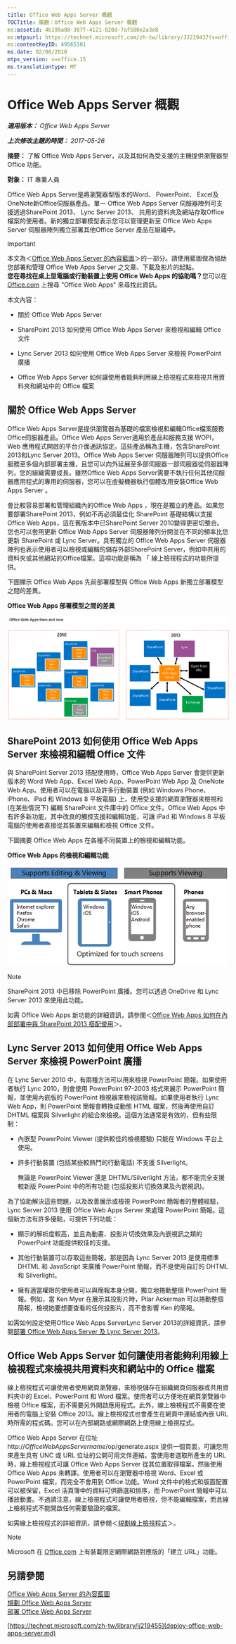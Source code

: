```yaml
---
title: Office Web Apps Server 概觀
TOCTitle: 概觀：Office Web Apps Server 概觀
ms:assetid: 4b199a88-387f-4121-820d-7af580e2a3e8
ms:mtpsurl: https://technet.microsoft.com/zh-tw/library/JJ219437(v=office.15)
ms:contentKeyID: 49565101
ms.date: 02/08/2018
mtps_version: v=office.15
ms.translationtype: MT
---
```


# Office Web Apps Server 概觀 


_<strong>適用版本：</strong> Office Web Apps Server_

_<strong>上次修改主題的時間：</strong> 2017-05-26_

**摘要：** 了解 Office Web Apps Server，以及其如何為受支援的主機提供瀏覽器型 Office 功能。

**對象：** IT 專業人員

Office Web Apps Server是將瀏覽器型版本的Word、 PowerPoint、 Excel及OneNote新Office伺服器產品。單一 Office Web Apps Server 伺服器陣列可支援透過SharePoint 2013、 Lync Server 2013、 共用的資料夾及網站存取Office檔案的使用者。新的獨立部署模型表示您可以管理更新至 Office Web Apps Server 伺服器陣列獨立部署其他Office Server 產品在組織中。

> [!IMPORTANT]
> 本文為＜<a href="content-roadmap-for-office-web-apps-server.md">Office Web Apps Server 的內容藍圖</a>＞的一部分。請使用藍圖做為協助您部署和管理 Office Web Apps Server 之文章、下載及影片的起點。<br />
<strong>您在尋找在桌上型電腦或行動裝置上使用 Office Web Apps 的協助嗎？</strong>您可以在 <a href="https://go.microsoft.com/fwlink/p/?linkid=324961">Office.com</a> 上搜尋 &quot;Office Web Apps&quot; 來尋找此資訊。


本文內容：

  - 關於 Office Web Apps Server

  - SharePoint 2013 如何使用 Office Web Apps Server 來檢視和編輯 Office 文件

  - Lync Server 2013 如何使用 Office Web Apps Server 來檢視 PowerPoint 廣播

  - Office Web Apps Server 如何讓使用者能夠利用線上檢視程式來檢視共用資料夾和網站中的 Office 檔案

## 關於 Office Web Apps Server

Office Web Apps Server是提供瀏覽器為基礎的檔案檢視和編輯Office檔案服務Office伺服器產品。Office Web Apps Server適用於產品和服務支援 WOPI，Web 應用程式開啟的平台介面通訊協定。這些產品稱為主機，包含SharePoint 2013和Lync Server 2013。Office Web Apps Server 伺服器陣列可以提供Office服務至多個內部部署主機，且您可以向外延展至多部伺服器一部伺服器從伺服器陣列，您的組織需要成長。雖然Office Web Apps Server需要不執行任何其他伺服器應用程式的專用的伺服器，您可以在虛擬機器執行個體改用安裝Office Web Apps Server 。

會比較容易部署和管理組織內的Office Web Apps ，現在是獨立的產品。如果您要部署SharePoint 2013，例如不再必須最佳化 SharePoint 基礎結構以支援 Office Web Apps，這在舊版本中已SharePoint Server 2010變得更密切整合。您也可以套用更新 Office Web Apps Server 伺服器陣列分開並在不同的頻率比您更新 SharePoint 或 Lync Server。具有獨立的 Office Web Apps Server 伺服器陣列也表示使用者可以檢視或編輯的儲存外部SharePoint Server，例如中共用的資料夾或其他網站的Office檔案。這項功能是稱為 「 線上檢視程式的功能所提供。

下圖顯示 Office Web Apps 先前部署模型與 Office Web Apps 新獨立部署模型之間的差異。

**Office Web Apps 部署模型之間的差異**

![針對 Office Web Apps Server 顯示先前部署模型與新獨立部署模型之間的差異](images/JJ219437.f16dd9d1-c9b7-4c8b-a8de-f1f82c0ee1e2(Office.15).gif "針對 Office Web Apps Server 顯示先前部署模型與新獨立部署模型之間的差異")

## SharePoint 2013 如何使用 Office Web Apps Server 來檢視和編輯 Office 文件

與 SharePoint Server 2013 搭配使用時，Office Web Apps Server 會提供更新版本的 Word Web App、Excel Web App、PowerPoint Web App 及 OneNote Web App。使用者可以在電腦以及許多行動裝置 (例如 Windows Phone、iPhone、iPad 和 Windows 8 平板電腦) 上，使用受支援的網頁瀏覽器來檢視和 (在某些情況下) 編輯 SharePoint 文件庫中的 Office 文件。Office Web Apps 中有許多新功能，其中改良的觸控支援和編輯功能，可讓 iPad 和 Windows 8 平板電腦的使用者直接從其裝置來編輯和檢視 Office 文件。

下圖摘要 Office Web Apps 在各種不同裝置上的檢視和編輯功能。

**Office Web Apps 的檢視和編輯功能**

![這個圖表摘要說明不同裝置上 Office Web Apps 的檢視和編輯功能。圖中反白顯示已針對觸控螢幕進行最佳化的功能。](images/Ff431685.8bf76669-f511-4e02-8ed3-d658e9e746f0(Office.15).gif "這個圖表摘要說明不同裝置上 Office Web Apps 的檢視和編輯功能。圖中反白顯示已針對觸控螢幕進行最佳化的功能。")

> [!NOTE]
> SharePoint 2013 中已移除 PowerPoint 廣播。您可以透過 OneDrive 和 Lync Server 2013 來使用此功能。


如需 Office Web Apps 新功能的詳細資訊，請參閱＜[Office Web Apps 如何在內部部署中與 SharePoint 2013 搭配使用](how-office-web-apps-work-on-premises-with-sharepoint-2013.md)＞。

## Lync Server 2013 如何使用 Office Web Apps Server 來檢視 PowerPoint 廣播

在 Lync Server 2010 中，有兩種方法可以用來檢視 PowerPoint 簡報。如果使用者執行 Lync 2010，則會使用 PowerPoint 97-2003 格式來展示 PowerPoint 簡報，並使用內嵌版的 PowerPoint 檢視器來檢視該簡報。如果使用者執行 Lync Web App，則 PowerPoint 簡報會轉換成動態 HTML 檔案，然後再使用自訂 DHTML 檔案與 Silverlight 的組合來檢視。這個方法通常是有效的，但有些限制：

  - 內嵌型 PowerPoint Viewer (提供較佳的檢視體驗) 只能在 Windows 平台上使用。

  - 許多行動裝置 (包括某些較熱門的行動電話) 不支援 Silverlight。
    
    無論是 PowerPoint Viewer 還是 DHTML/Silverlight 方法，都不能完全支援較新版 PowerPoint 中的所有功能 (包括投影片切換效果及內嵌視訊)。

為了協助解決這些問題，以及改善展示或檢視 PowerPoint 簡報者的整體經驗，Lync Server 2013 使用 Office Web Apps Server 來處理 PowerPoint 簡報。這個新方法有許多優點，可提供下列功能：

  - 顯示的解析度較高，並且為動畫、投影片切換效果及內嵌視訊之類的 PowerPoint 功能提供較佳的支援。

  - 其他行動裝置可以存取這些簡報。那是因為 Lync Server 2013 是使用標準 DHTML 和 JavaScript 來廣播 PowerPoint 簡報，而不是使用自訂的 DHTML 和 Silverlight。

  - 擁有適當權限的使用者可以與簡報本身分開，獨立地捲動整個 PowerPoint 簡報。例如，當 Ken Myer 在展示其投影片時，Pilar Ackerman 可以捲動整個簡報，檢視她要想要查看的任何投影片，而不會影響 Ken 的簡報。

如需如何設定使用Office Web Apps ServerLync Server 2013的詳細資訊，請參閱[部署 Office Web Apps Server 及 Lync Server 2013](https://go.microsoft.com/fwlink/p/?linkid=256902)。

## Office Web Apps Server 如何讓使用者能夠利用線上檢視程式來檢視共用資料夾和網站中的 Office 檔案

線上檢視程式可讓使用者使用網頁瀏覽器，來檢視儲存在組織網頁伺服器或共用資料夾中的 Excel、PowerPoint 和 Word 檔案。使用者可以方便地在網頁瀏覽器中檢視 Office 檔案，而不需要另外開啟應用程式。此外，線上檢視程式不需要在使用者的電腦上安裝 Office 2013。線上檢視程式也會產生在網頁中連結或內嵌 URL 時所需的程式碼。您可以在內部網路或網際網路上使用線上檢視程式。

Office Web Apps Server 在位址 http://*OfficeWebAppsServername*/op/generate.aspx 提供一個頁面，可讓您用來產生具有 UNC 或 URL 位址的公開可用文件連結。當使用者選取所產生的 URL 時，線上檢視程式可讓 Office Web Apps Server 從其位置取得檔案，然後使用 Office Web Apps 來轉譯。使用者可以在瀏覽器中檢視 Word、Excel 或 PowerPoint 檔案，而完全不會用到 Office 功能。Word 文件中的格式和版面配置可以被保留，Excel 活頁簿中的資料可供篩選和排序，而 PowerPoint 簡報中可以播放動畫。不過請注意，線上檢視程式可讓使用者檢視，但不能編輯檔案，而且線上檢視程式不能開啟任何需要驗證的檔案。

如需線上檢視程式的詳細資訊，請參閱＜[規劃線上檢視程式](plan-office-web-apps-server.md)＞。

> [!NOTE]
> Microsoft 在 <a href="http://go.microsoft.com/fwlink/?linkid=256548%26clcid=0x404">Office.com</a> 上有裝載限定網際網路對應版的「建立 URL」功能。


## 另請參閱


[Office Web Apps Server 的內容藍圖](content-roadmap-for-office-web-apps-server.md)  
[規劃 Office Web Apps Server](plan-office-web-apps-server.md)  
[部署 Office Web Apps Server](deploy-office-web-apps-server.md)  
  

[https://technet.microsoft.com/zh-tw/library/jj219455](deploy-office-web-apps-server.md)

